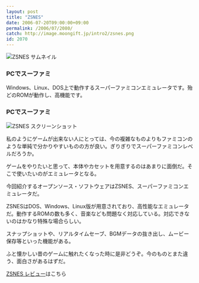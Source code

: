 ```yaml
---
layout: post
title: "ZSNES"
date: 2006-07-20T09:00:00+09:00
permalink: /2006/07/2080/
catch: http://image.moongift.jp/intro2/zsnes.png
id: 2070
---
```

 ![ZSNES サムネイル](http://image.moongift.jp/intro2/zsnes.t.png "ZSNES サムネイル")
  

### PCでスーファミ
  
Windows、Linux、DOS上で動作するスーパーファミコンエミュレータです。殆どのROMが動作し、高機能です。  
<!--more-->  

### PCでスーファミ
  

![ZSNES スクリーンショット](http://image.moongift.jp/intro2/zsnes.png "ZSNES スクリーンショット")

  

私のようにゲームが出来ない人にとっては、今の複雑なものよりもファミコンのような単純で分かりやすいものの方が良い。ぎりぎりでスーパーファミコンレベルだろうか。

  

ゲームをやりたいと思って、本体やカセットを用意するのはあまりに面倒だ。そこで使いたいのがエミュレータとなる。

  

今回紹介するオープンソース・ソフトウェアはZSNES、スーパーファミコンエミュレータだ。

  

ZSNESはDOS、Windows、Linux版が用意されており、高性能なエミュレータだ。動作するROMの数も多く、音楽なども問題なく対応している。対応できないのはかなり特殊な場合らしい。

  

スナップショットや、リアルタイムセーブ、BGMデータの抜き出し、ムービー保存等といった機能がある。

  

ふと懐かしい昔のゲームに触れたくなった時に是非どうぞ。今のものとまた違う、面白さがあるはずだ。

  

[ZSNES レビュー](http://oss.moongift.jp/review/i-2081.html)はこちら

